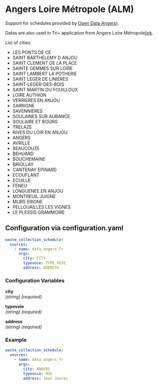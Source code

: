 # Angers Loire Métropole (ALM)

Support for schedules provided by [Open Data Angers)](https://data.angers.fr/pages/home/).

Datas are also used in Tri+ application from Angers Loire Métropole[link](https://www.angersloiremetropole.fr/mon-quotidien/gestion-des-dechets/la-collecte-des-dechets/index.html#c24663).

List of cities:
  - LES PONTS DE CE
  - SAINT BARTHELEMY D ANJOU
  - SAINT CLEMENT DE LA PLACE
  - SAINTE GEMMES SUR LOIRE
  - SAINT LAMBERT LA POTHERIE
  - SAINT LEGER DE LINIERES
  - SAINT-LEGER-DES-BOIS
  - SAINT MARTIN DU FOUILLOUX
  - LOIRE AUTHION
  - VERRIERES EN ANJOU
  - SARRIGNE
  - SAVENNIERES
  - SOULAINES SUR AUBANCE
  - SOULAIRE ET BOURG
  - TRELAZE
  - RIVES DU LOIR EN ANJOU
  - ANGERS
  - AVRILLE
  - BEAUCOUZE
  - BEHUARD
  - BOUCHEMAINE
  - BRIOLLAY
  - CANTENAY EPINARD
  - ECOUFLANT
  - ECUILLE
  - FENEU
  - LONGUENEE EN ANJOU
  - MONTREUIL JUIGNE
  - MURS ERIGNE
  - PELLOUAILLES LES VIGNES
  - LE PLESSIS GRAMMOIRE

## Configuration via configuration.yaml

```yaml
waste_collection_schedule:
  sources:
    - name: data_angers_fr
      args:
        city: CITY
        typevoie: TYPE_VOIE
        address: ADDRESS
```

### Configuration Variables

**city**  
*(string) (required)*

**typevoie**  
*(string) (required)*

**address**  
*(string) (required)*

### Example

```yaml
waste_collection_schedule:
  sources:
    - name: data_angers_fr
      args:
        city: ANGERS
        typevoie: RUE
        address: Jean Jaures
```
